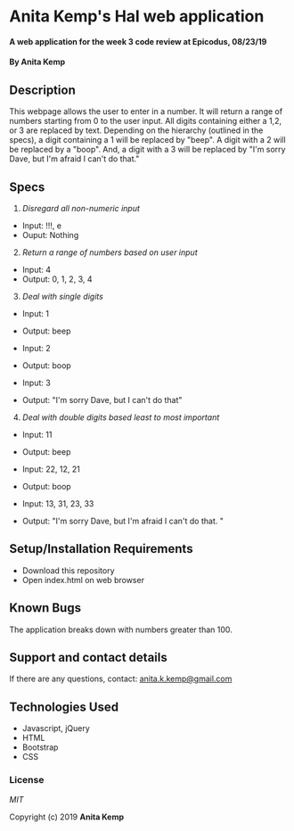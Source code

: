 # Anita Kemp's Hal web application

#### A web application for the week 3 code review at Epicodus, 08/23/19

#### By Anita Kemp

## Description

This webpage allows the user to enter in a number. It will return a range of numbers starting from 0 to the user input. All digits containing either a 1,2, or 3 are replaced by text. Depending on the hierarchy (outlined in the specs), a digit containing a 1 will be replaced by "beep". A digit with a 2 will be replaced by a "boop". And, a digit with a 3 will be replaced by "I'm sorry Dave, but I'm afraid I can't do that."

## Specs

1. _Disregard all non-numeric input_
  * Input: !!!, e
  * Ouput: Nothing

2. _Return a range of numbers based on user input_
  * Input: 4
  * Output: 0, 1, 2, 3, 4

3. _Deal with single digits_
  * Input: 1
  * Output: beep

  * Input: 2
  * Output: boop

  * Input: 3
  * Output: "I'm sorry Dave, but I can't do that"

4. _Deal with double digits based least to most important_

  * Input: 11
  * Output: beep

  * Input: 22, 12, 21
  * Output: boop

  * Input: 13, 31, 23, 33
  * Output: "I'm sorry Dave, but I'm afraid I can't do that. "


## Setup/Installation Requirements

* Download this repository
* Open index.html on web browser

## Known Bugs

The application breaks down with numbers greater than 100.

## Support and contact details

If there are any questions, contact: anita.k.kemp@gmail.com

## Technologies Used

* Javascript, jQuery
* HTML
* Bootstrap
* CSS

### License

*MIT*

Copyright (c) 2019 **Anita Kemp**
